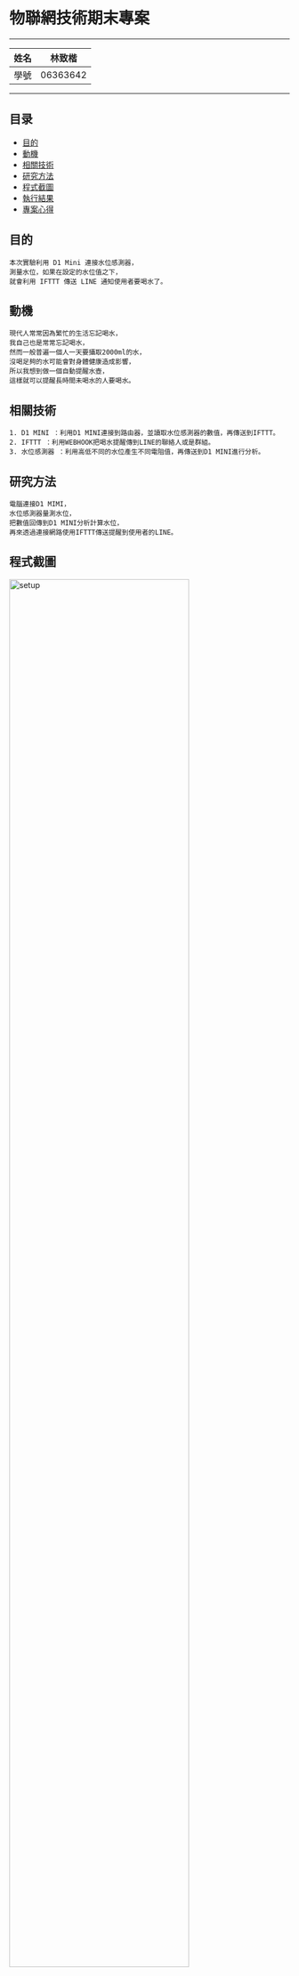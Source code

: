 物聯網技術期末專案
===========================


****
	
|姓名|林致楷|
|---|---
|學號|06363642


****
## 目录
* [目的](#目的)
* [動機](#動機)
* [相關技術](#相關技術)
* [研究方法](#研究方法)
* [程式截圖](#程式截圖) 
* [執行結果](#執行結果)
* [專案心得](#專案心得)

目的
------
	本次實驗利用 D1 Mini 連接水位感測器，	
	測量水位，如果在設定的水位值之下， 	
	就會利用 IFTTT 傳送 LINE 通知使用者要喝水了。	


動機
------
	現代人常常因為繁忙的生活忘記喝水，
	我自己也是常常忘記喝水，
	然而一般普遍一個人一天要攝取2000ml的水，
	沒喝足夠的水可能會對身體健康造成影響，
	所以我想到做一個自動提醒水壺，
	這樣就可以提醒長時間未喝水的人要喝水。

相關技術
------
	1. D1 MINI ：利用D1 MINI連接到路由器，並讀取水位感測器的數值，再傳送到IFTTT。
	2. IFTTT ：利用WEBHOOK把喝水提醒傳到LINE的聯絡人或是群組。
	3. 水位感測器 ：利用高低不同的水位產生不同電阻值，再傳送到D1 MINI進行分析。


研究方法
------
	電腦連接D1 MIMI，
	水位感測器量測水位，
	把數值回傳到D1 MINI分析計算水位，
	再來透過連接網路使用IFTTT傳送提醒到使用者的LINE。

程式截圖
----------
<img src="https://github.com/martin1017/D1-MINI-PROJECT/blob/master/SCREENSHOT/setup.PNG" alt="setup" width="80%">
<img src="https://github.com/martin1017/D1-MINI-PROJECT/blob/master/SCREENSHOT/loop.PNG" alt="loop" width="80%">


執行結果
--------
	自動提醒水壺實拍	
<img src="https://github.com/martin1017/D1-MINI-PROJECT/blob/master/SCREENSHOT/1.jpg" alt="loop" width="50%">

	提醒傳送到LINE群組
<img src="https://github.com/martin1017/D1-MINI-PROJECT/blob/master/SCREENSHOT/2.jpg" alt="loop" width="50%">

	水位低於250ml以下會提醒用戶裝水，
	並顯示目前水位，30秒提醒一次。


專案心得
----------
	這次期末專案一開始想不到題目會比較有趣，後來被女友唸都不喝水，
	所以就想到做一個自動提醒水壺，之後就馬上添購零件開始製作，
	製作過程中有遇到很多問題，像是電阻值會跳來跳去，
	造成水位感測不準，後來實際量測電阻值才比較穩定，
	果然有自己嘗試過才知道問題所在。
	在這次專案中，學到很多實作方面的知識，受益良多。	

--------------------------------

